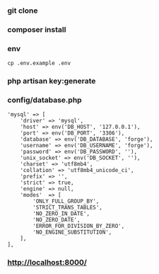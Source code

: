 ### git clone


### composer install


### env 

```
cp .env.example .env
```


### php artisan key:generate


### config/database.php

	'mysql' => [
		'driver' => 'mysql',
		'host' => env('DB_HOST', '127.0.0.1'),
		'port' => env('DB_PORT', '3306'),
		'database' => env('DB_DATABASE', 'forge'),
		'username' => env('DB_USERNAME', 'forge'),
		'password' => env('DB_PASSWORD', ''),
		'unix_socket' => env('DB_SOCKET', ''),
		'charset' => 'utf8mb4',
		'collation' => 'utf8mb4_unicode_ci',
		'prefix' => '',
		'strict' => true,
		'engine' => null,
		'modes'  => [
			'ONLY_FULL_GROUP_BY',
			'STRICT_TRANS_TABLES',
			'NO_ZERO_IN_DATE',
			'NO_ZERO_DATE',
			'ERROR_FOR_DIVISION_BY_ZERO',
			'NO_ENGINE_SUBSTITUTION',
		],
	],

### [http://localhost:8000/](url)